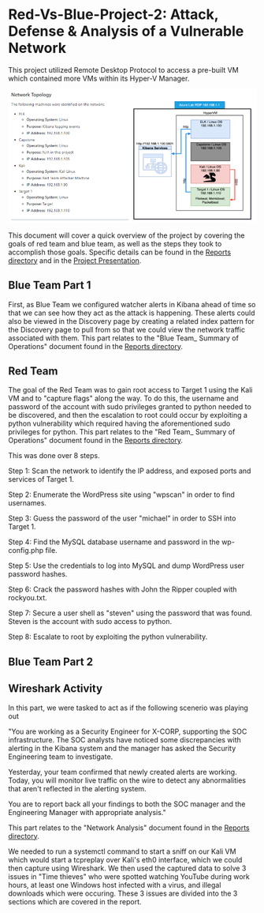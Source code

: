 # Red-Vs-Blue-Project-2: Attack, Defense & Analysis of a Vulnerable Network
This project utilized Remote Desktop Protocol to access a pre-built VM which contained more VMs within its Hyper-V Manager.

![Network Diagram](Network_Diagram.PNG)

This document will cover a quick overview of the project by covering the goals of red team and blue team, as well as the steps they took to accomplish those goals. Specific details can be found in the [Reports directory](Reports) and in the [Project Presentation](/Project-Presentation/Project_Presentation.pdf).


## Blue Team Part 1

First, as Blue Team we configured watcher alerts in Kibana ahead of time so that we can see how they act as the attack is happening. These alerts could also be viewed in the Discovery page by creating a related index pattern for the Discovery page to pull from so that we could view the network traffic associated with them. This part relates to the "Blue Team_ Summary of Operations" document found in the [Reports directory](Reports).

## Red Team

The goal of the Red Team was to gain root access to Target 1 using the Kali VM and to "capture flags" along the way. To do this, the username and password of the account with sudo privileges granted to python needed to be discovered, and then the escalation to root could occur by exploiting a python vulnerability which required having the aforementioned sudo privileges for python. This part relates to the "Red Team_ Summary of Operations" document found in the [Reports directory](Reports).

This was done over 8 steps.

Step 1: Scan the network to identify the IP address, and exposed ports and services of Target 1.

Step 2: Enumerate the WordPress site using "wpscan" in order to find usernames.

Step 3: Guess the password of the user "michael" in order to SSH into Target 1.

Step 4: Find the MySQL database username and password in the wp-config.php file.

Step 5: Use the credentials to log into MySQL and dump WordPress user password hashes.

Step 6: Crack the password hashes with John the Ripper coupled with rockyou.txt.

Step 7: Secure a user shell as "steven" using the password that was found. Steven is the account with sudo access to python.

Step 8: Escalate to root by exploiting the python vulnerability.

## Blue Team Part 2



## Wireshark Activity

In this part, we were tasked to act as if the following scenerio was playing out

"You are working as a Security Engineer for X-CORP, supporting the SOC infrastructure. The SOC analysts have noticed some discrepancies with alerting in the Kibana system and the manager has asked the Security Engineering team to investigate.

Yesterday, your team confirmed that newly created alerts are working. Today, you will monitor live traffic on the wire to detect any abnormalities that aren't reflected in the alerting system.

You are to report back all your findings to both the SOC manager and the Engineering Manager with appropriate analysis."

This part relates to the "Network Analysis" document found in the [Reports directory](Reports).

We needed to run a systemctl command to start a sniff on our Kali VM which would start a tcpreplay over Kali's eth0 interface, which we could then capture using Wireshark. We then used the captured data to solve 3 issues in "Time thieves" who were spotted watching YouTube during work hours, at least one Windows host infected with a virus, and illegal downloads which were occuring. These 3 issues are divided into the 3 sections which are covered in the report.

